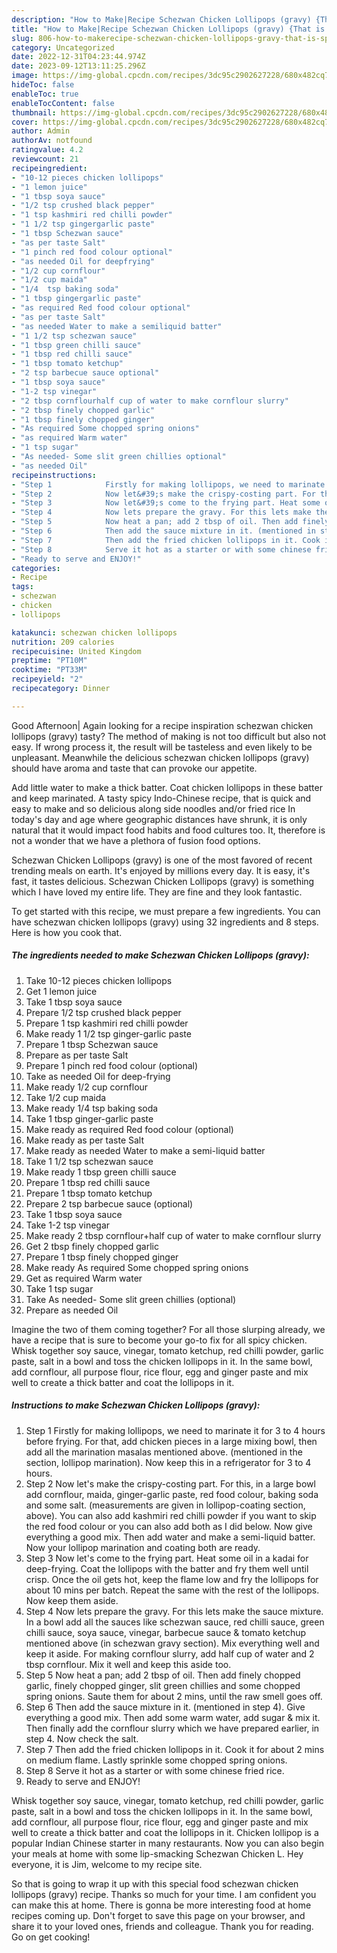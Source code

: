 ```yaml
---
description: "How to Make|Recipe Schezwan Chicken Lollipops (gravy) {That is Special"
title: "How to Make|Recipe Schezwan Chicken Lollipops (gravy) {That is Special"
slug: 806-how-to-makerecipe-schezwan-chicken-lollipops-gravy-that-is-special
category: Uncategorized
date: 2022-12-31T04:23:44.974Z
date: 2023-09-12T13:11:25.296Z
image: https://img-global.cpcdn.com/recipes/3dc95c2902627228/680x482cq70/schezwan-chicken-lollipops-gravy-recipe-main-photo.jpg
hideToc: false
enableToc: true
enableTocContent: false
thumbnail: https://img-global.cpcdn.com/recipes/3dc95c2902627228/680x482cq70/schezwan-chicken-lollipops-gravy-recipe-main-photo.jpg
cover: https://img-global.cpcdn.com/recipes/3dc95c2902627228/680x482cq70/schezwan-chicken-lollipops-gravy-recipe-main-photo.jpg
author: Admin
authorAv: notfound
ratingvalue: 4.2
reviewcount: 21
recipeingredient:
- "10-12 pieces chicken lollipops"
- "1 lemon juice"
- "1 tbsp soya sauce"
- "1/2 tsp crushed black pepper"
- "1 tsp kashmiri red chilli powder"
- "1 1/2 tsp gingergarlic paste"
- "1 tbsp Schezwan sauce"
- "as per taste Salt"
- "1 pinch red food colour optional"
- "as needed Oil for deepfrying"
- "1/2 cup cornflour"
- "1/2 cup maida"
- "1/4  tsp baking soda"
- "1 tbsp gingergarlic paste"
- "as required Red food colour optional"
- "as per taste Salt"
- "as needed Water to make a semiliquid batter"
- "1 1/2 tsp schezwan sauce"
- "1 tbsp green chilli sauce"
- "1 tbsp red chilli sauce"
- "1 tbsp tomato ketchup"
- "2 tsp barbecue sauce optional"
- "1 tbsp soya sauce"
- "1-2 tsp vinegar"
- "2 tbsp cornflourhalf cup of water to make cornflour slurry"
- "2 tbsp finely chopped garlic"
- "1 tbsp finely chopped ginger"
- "As required Some chopped spring onions"
- "as required Warm water"
- "1 tsp sugar"
- "As needed- Some slit green chillies optional"
- "as needed Oil"
recipeinstructions:
- "Step 1            Firstly for making lollipops, we need to marinate it for 3 to 4 hours before frying. For that, add chicken pieces in a large mixing bowl, then add all the marination masalas mentioned above. (mentioned in the section, lollipop marination). Now keep this in a refrigerator for 3 to 4 hours."
- "Step 2            Now let&#39;s make the crispy-costing part. For this, in a large bowl add cornflour, maida, ginger-garlic paste, red food colour, baking soda and some salt. (measurements are given in lollipop-coating section, above). You can also add kashmiri red chilli powder if you want to skip the red food colour or you can also add both as I did below. Now give everything a good mix. Then add water and make a semi-liquid batter. Now your lollipop marination and coating both are ready."
- "Step 3            Now let&#39;s come to the frying part. Heat some oil in a kadai for deep-frying. Coat the lollipops with the batter and fry them well until crisp. Once the oil gets hot, keep the flame low and fry the lollipops for about 10 mins per batch. Repeat the same with the rest of the lollipops. Now keep them aside."
- "Step 4            Now lets prepare the gravy. For this lets make the sauce mixture. In a bowl add all the sauces like schezwan sauce, red chilli sauce, green chilli sauce, soya sauce, vinegar, barbecue sauce &amp; tomato ketchup mentioned above (in schezwan gravy section). Mix everything well and keep it aside. For making cornflour slurry, add half cup of water and 2 tbsp cornflour. Mix it well and keep this aside too."
- "Step 5            Now heat a pan; add 2 tbsp of oil. Then add finely chopped garlic, finely chopped ginger, slit green chillies and some chopped spring onions. Saute them for about 2 mins, until the raw smell goes off."
- "Step 6            Then add the sauce mixture in it. (mentioned in step 4). Give everything a good mix. Then add some warm water, add sugar &amp; mix it. Then finally add the cornflour slurry which we have prepared earlier, in step 4. Now check the salt."
- "Step 7            Then add the fried chicken lollipops in it. Cook it for about 2 mins on medium flame. Lastly sprinkle some chopped spring onions."
- "Step 8            Serve it hot as a starter or with some chinese fried rice."
- "Ready to serve and ENJOY!"
categories:
- Recipe
tags:
- schezwan
- chicken
- lollipops

katakunci: schezwan chicken lollipops 
nutrition: 209 calories
recipecuisine: United Kingdom
preptime: "PT10M"
cooktime: "PT33M"
recipeyield: "2"
recipecategory: Dinner

---
```



Good Afternoon| Again looking for a recipe inspiration schezwan chicken lollipops (gravy) tasty? The method of making is not too difficult but also not easy. If wrong process it, the result will be tasteless and even likely to be unpleasant. Meanwhile the delicious schezwan chicken lollipops (gravy) should have aroma and taste that can provoke our appetite.





Add little water to make a thick batter. Coat chicken lollipops in these batter and keep marinated. A tasty spicy Indo-Chinese recipe, that is quick and easy to make and so delicious along side noodles and/or fried rice In today&#39;s day and age where geographic distances have shrunk, it is only natural that it would impact food habits and food cultures too. It, therefore is not a wonder that we have a plethora of fusion food options.

Schezwan Chicken Lollipops (gravy) is one of the most favored of recent trending meals on earth. It's enjoyed by millions every day. It is easy, it's fast, it tastes delicious. Schezwan Chicken Lollipops (gravy) is something which I have loved my entire life. They are fine and they look fantastic.


To get started with this recipe, we must prepare a few ingredients. You can have schezwan chicken lollipops (gravy) using 32 ingredients and 8 steps. Here is how you cook that.

<!--inarticleads1-->

##### The ingredients needed to make Schezwan Chicken Lollipops (gravy):

1. Take 10-12 pieces chicken lollipops
1. Get 1 lemon juice
1. Take 1 tbsp soya sauce
1. Prepare 1/2 tsp crushed black pepper
1. Prepare 1 tsp kashmiri red chilli powder
1. Make ready 1 1/2 tsp ginger-garlic paste
1. Prepare 1 tbsp Schezwan sauce
1. Prepare as per taste Salt
1. Prepare 1 pinch red food colour (optional)
1. Take as needed Oil for deep-frying
1. Make ready 1/2 cup cornflour
1. Take 1/2 cup maida
1. Make ready 1/4  tsp baking soda
1. Take 1 tbsp ginger-garlic paste
1. Make ready as required Red food colour (optional)
1. Make ready as per taste Salt
1. Make ready as needed Water to make a semi-liquid batter
1. Take 1 1/2 tsp schezwan sauce
1. Make ready 1 tbsp green chilli sauce
1. Prepare 1 tbsp red chilli sauce
1. Prepare 1 tbsp tomato ketchup
1. Prepare 2 tsp barbecue sauce (optional)
1. Take 1 tbsp soya sauce
1. Take 1-2 tsp vinegar
1. Make ready 2 tbsp cornflour+half cup of water to make cornflour slurry
1. Get 2 tbsp finely chopped garlic
1. Prepare 1 tbsp finely chopped ginger
1. Make ready As required Some chopped spring onions
1. Get as required Warm water
1. Take 1 tsp sugar
1. Take As needed- Some slit green chillies (optional)
1. Prepare as needed Oil


Imagine the two of them coming together? For all those slurping already, we have a recipe that is sure to become your go-to fix for all spicy chicken. Whisk together soy sauce, vinegar, tomato ketchup, red chilli powder, garlic paste, salt in a bowl and toss the chicken lollipops in it. In the same bowl, add cornflour, all purpose flour, rice flour, egg and ginger paste and mix well to create a thick batter and coat the lollipops in it. 

<!--inarticleads2-->

##### Instructions to make Schezwan Chicken Lollipops (gravy):

1. Step 1            Firstly for making lollipops, we need to marinate it for 3 to 4 hours before frying. For that, add chicken pieces in a large mixing bowl, then add all the marination masalas mentioned above. (mentioned in the section, lollipop marination). Now keep this in a refrigerator for 3 to 4 hours.
1. Step 2            Now let&#39;s make the crispy-costing part. For this, in a large bowl add cornflour, maida, ginger-garlic paste, red food colour, baking soda and some salt. (measurements are given in lollipop-coating section, above). You can also add kashmiri red chilli powder if you want to skip the red food colour or you can also add both as I did below. Now give everything a good mix. Then add water and make a semi-liquid batter. Now your lollipop marination and coating both are ready.
1. Step 3            Now let&#39;s come to the frying part. Heat some oil in a kadai for deep-frying. Coat the lollipops with the batter and fry them well until crisp. Once the oil gets hot, keep the flame low and fry the lollipops for about 10 mins per batch. Repeat the same with the rest of the lollipops. Now keep them aside.
1. Step 4            Now lets prepare the gravy. For this lets make the sauce mixture. In a bowl add all the sauces like schezwan sauce, red chilli sauce, green chilli sauce, soya sauce, vinegar, barbecue sauce &amp; tomato ketchup mentioned above (in schezwan gravy section). Mix everything well and keep it aside. For making cornflour slurry, add half cup of water and 2 tbsp cornflour. Mix it well and keep this aside too.
1. Step 5            Now heat a pan; add 2 tbsp of oil. Then add finely chopped garlic, finely chopped ginger, slit green chillies and some chopped spring onions. Saute them for about 2 mins, until the raw smell goes off.
1. Step 6            Then add the sauce mixture in it. (mentioned in step 4). Give everything a good mix. Then add some warm water, add sugar &amp; mix it. Then finally add the cornflour slurry which we have prepared earlier, in step 4. Now check the salt.
1. Step 7            Then add the fried chicken lollipops in it. Cook it for about 2 mins on medium flame. Lastly sprinkle some chopped spring onions.
1. Step 8            Serve it hot as a starter or with some chinese fried rice.
1. Ready to serve and ENJOY!

Whisk together soy sauce, vinegar, tomato ketchup, red chilli powder, garlic paste, salt in a bowl and toss the chicken lollipops in it. In the same bowl, add cornflour, all purpose flour, rice flour, egg and ginger paste and mix well to create a thick batter and coat the lollipops in it. Chicken lollipop is a popular Indian Chinese starter in many restaurants. Now you can also begin your meals at home with some lip-smacking Schezwan Chicken L. Hey everyone, it is Jim, welcome to my recipe site. 

So that is going to wrap it up with this special food schezwan chicken lollipops (gravy) recipe. Thanks so much for your time. I am confident you can make this at home. There is gonna be more interesting food at home recipes coming up. Don't forget to save this page on your browser, and share it to your loved ones, friends and colleague. Thank you for reading. Go on get cooking!
